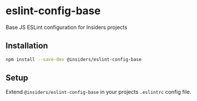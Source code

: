 # eslint-config-base

Base JS ESLint configuration for Insiders projects

## Installation

```bash
npm install --save-dev @insiders/eslint-config-base
```

## Setup

Extend `@insiders/eslint-config-base` in your projects `.eslintrc` config file.
